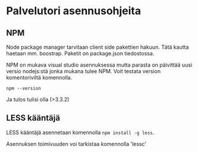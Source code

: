 ﻿
# Palvelutori asennusohjeita

## NPM
Node package manager tarvitaan client side pakettien hakuun. Tätä kautta haetaan mm. boostrap. Paketit on package.json tiedostossa.

NPM on mukava visual studio asennuksessa mutta parasta on päivittää uusi versio nodejs:stä jonka mukana tulee NPM. Voit testata version
komentoriviltä komennolla.

`npm --version`

Ja tulos tulisi olla (>3.3.2)

## LESS kääntäjä

LESS kääntäjä asennetaan komennolla `npm install -g less`. 

Asennuksen toimivuuden voi tarkistaa komennolla 'lessc'




